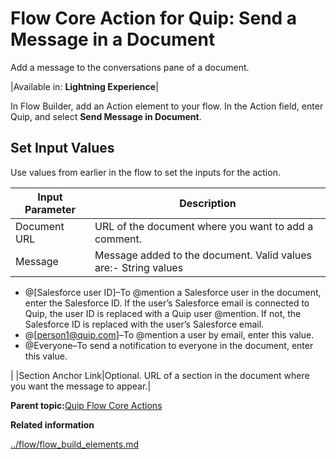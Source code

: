 # Flow Core Action for Quip: Send a Message in a Document

Add a message to the conversations pane of a document.

|Available in: **Lightning Experience**|

In Flow Builder, add an Action element to your flow. In the Action field, enter Quip, and select **Send Message in Document**.

## Set Input Values

Use values from earlier in the flow to set the inputs for the action.

|Input Parameter|Description|
|---------------|-----------|
|Document URL|URL of the document where you want to add a comment.|
|Message|Message added to the document. Valid values are:-   String values
-   @\[Salesforce user ID\]–To @mention a Salesforce user in the document, enter the Salesforce ID. If the user’s Salesforce email is connected to Quip, the user ID is replaced with a Quip user @mention. If not, the Salesforce ID is replaced with the user’s Salesforce email.
-   @\[person1@quip.com\]–To @mention a user by email, enter this value.
-   @Everyone–To send a notification to everyone in the document, enter this value.

|
|Section Anchor Link|Optional. URL of a section in the document where you want the message to appear.|

**Parent topic:**[Quip Flow Core Actions](../flow/flow_ref_elements_actions_quip.md)

**Related information**  


[../flow/flow\_build\_elements.md](../flow/flow_build_elements.md)


